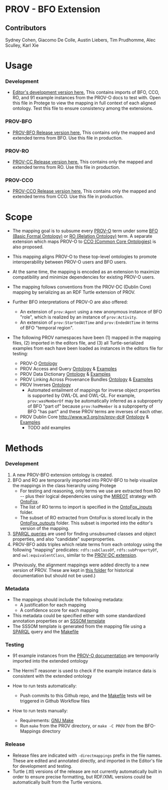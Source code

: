 # PROV - BFO Extension
## Contributors
Sydney Cohen, Giacomo De Colle, Austin Liebers, Tim Prudhomme, Alec Sculley, Karl Xie

# Usage
### Development
* [Editor's development version here.](prov-mappings-edit.ttl) This contains imports of BFO, CCO, RO, and 91 example instances from the PROV-O docs to test with. Open this file in Protege to view the mapping in full context of each aligned ontology. Test this file to ensure consistency among the extensions.

### PROV-BFO
* [PROV-BFO Release version here.](prov-bfo-directmappings.ttl) This contains only the mapped and extended terms from BFO. Use this file in production.

### PROV-RO
* [PROV-CC Release version here.](prov-cco-directmappings.ttl) This contains only the mapped and extended terms from RO. Use this file in production.

### PROV-CCO
* [PROV-CCO Release version here.](prov-cco-directmappings.ttl) This contains only the mapped and extended terms from CCO. Use this file in production.

# Scope
* The mapping goal is to subsume every [PROV-O](https://www.w3.org/TR/prov-o/) term under some [BFO (Basic Formal Ontology)](https://basic-formal-ontology.org/) or [RO (Relation Ontology)](https://oborel.github.io/) term. A separate extension which maps PROV-O to [CCO (Common Core Ontologies)](https://github.com/CommonCoreOntology/CommonCoreOntologies) is also proposed. 
* This mapping aligns PROV-O to these top-level ontologies to promote interoperability between PROV-O users and BFO users.
* At the same time, the mapping is encoded as an extension to maximize compatibility and minimize dependencies for existing PROV-O users.
* The mapping follows conventions from the PROV-DC (Dublin Core) mapping by serializing as an RDF Turtle extension of PROV.
* Further BFO interpretations of PROV-O are also offered:
    * An extension of `prov:Agent` using a new anonymous instance of BFO "role", which is realized by an instance of `prov:Activity`.
    * An extension of `prov:StartedAtTime` and `prov:EndedAtTime` in terms of BFO "temporal region".

* The following PROV namespaces have been (1) mapped in the mapping files, (2) imported in the editors file, and (3) all Turtle-serialized examples from each have been loaded as instances in the editors file for testing:
    * PROV-O [Ontology](http://www.w3.org/ns/prov-o)
    * PROV Access and Query [Ontology](http://www.w3.org/ns/prov-aq) & [Examples](examples/prov-aq-examples.ttl)
    * PROV Data Dictionary [Ontology](http://www.w3.org/ns/prov-dictionary) & [Examples](examples/prov-dictionary-examples.ttl)
    * PROV Linking Across Provenance Bundles [Ontology](http://www.w3.org/ns/prov-links) & [Examples](examples/prov-links-examples.ttl)
    * PROV Inverses [Ontology](http://www.w3.org/ns/prov-o-inverses)
        * Automated entailment of mappings for inverse object properties is supported by OWL-DL and OWL-QL. For example, `prov:wasMemberOf` may be automatically inferred as a subproperty of BFO "part of" because `prov:hadMember` is a subproperty of BFO "has part" and these PROV terms are inverses of each other.
    * PROV Dublin Core <http://www.w3.org/ns/prov-dc#> [Ontology](http://www.w3.org/ns/prov-dc) & [Examples](examples/prov-dc-examples.ttl)
        * TODO add examples

# Methods
### Development
1. A new PROV-BFO extension ontology is created.
2. BFO and RO are temporarily imported into PROV-BFO to help visualize the mappings in the class hierarchy using Protege
    * For testing and reasoning, only terms we use are extracted from RO -- plus their logical dependencies using the [MIREOT](https://www.nature.com/articles/npre.2009.3576.1.pdf) strategy with [OntoFox](https://ontofox.hegroup.org/). 
    * The list of RO terms to import is specified in the [OntoFox_inputs](OntoFox_inputs) folder.
    * The subset of RO extracted from OntoFox is stored locally in the [OntoFox_outputs](OntoFox_outputs) folder. This subset is imported into the editor's version of the mapping.
3. [SPARQL queries](sparql) are used for finding unsubsumed classes and object properties, and also "candidate" superproperties.
4. PROV-BFO adds triples which relate terms from each ontology using the following "mapping" predicates: `rdfs:subClassOf`, `rdfs:subPropertyOf`, and `owl:equivalentClass`, similar to the [PROV-DC extension](https://www.w3.org/ns/prov-dc-directmappings.ttl).

* (Previously, the alignment mappings were added directly to a new version of PROV. These are kept in [this folder](prov-bfo-merged) for historical documentation but should not be used.)

### Metadata
* The mappings should include the following metadata:
    * A justification for each mapping
    * A confidence score for each mapping
* This metadata could be specified either with some standardized annotation properties or an [SSSOM template](https://mapping-commons.github.io/sssom/)
* The SSSOM template is generated from the mapping file using a [SPARQL](sparql) query and the [Makefile](Makefile)

### Testing
* 91 example instances from the [PROV-O documentation](https://www.w3.org/TR/prov-o/) are temporarily imported into the extended ontology
* The HermiT reasoner is used to check if the example instance data is consistent with the extended ontology

* How to run tests automatically:
    * Push commits to this Github repo, and the [Makefile](Makefile) tests will be triggered in Github Workflow files

* How to run tests manually:
    * Requirements: [GNU Make](https://www.gnu.org/software/make/)
    * Run `make` from the PROV directory, or `make -C PROV` from the BFO-Mappings directory

### Release
* Release files are indicated with `-directmappings` prefix in the file names. These are edited and annotated directly, and imported in the Editor's file for development and testing.
* Turtle (.ttl) versions of the release are not currently automatically built in order to ensure precise formatting, but RDF/XML versions could be automatically built from the Turtle versions.